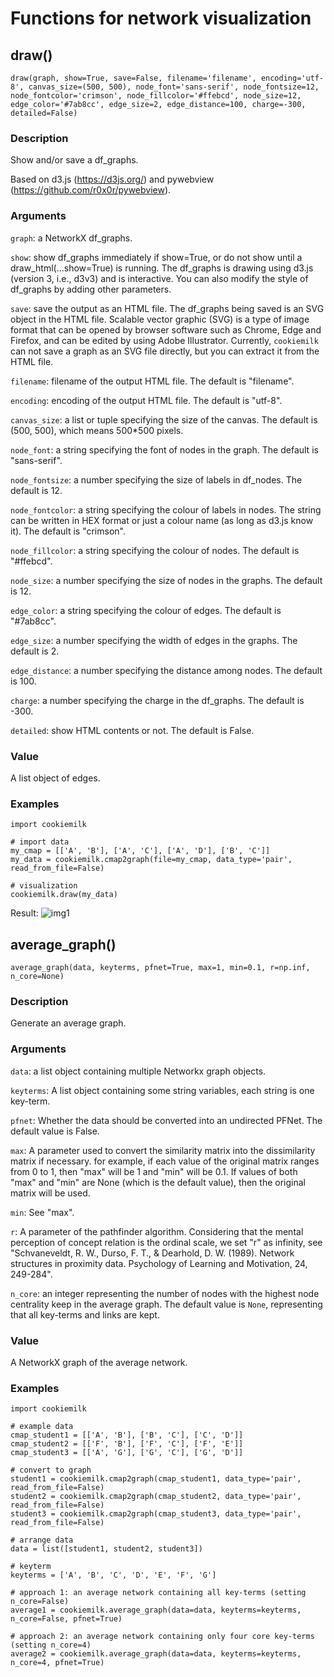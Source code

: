 # Functions for network visualization

## draw()

`draw(graph, show=True, save=False, filename='filename', encoding='utf-8', canvas_size=(500, 500), node_font='sans-serif', node_fontsize=12, node_fontcolor='crimson', node_fillcolor='#ffebcd', node_size=12, edge_color='#7ab8cc', edge_size=2, edge_distance=100, charge=-300, detailed=False)`
    
### Description    
Show and/or save a df_graphs.

Based on d3.js (https://d3js.org/) and pywebview (https://github.com/r0x0r/pywebview).

### Arguments

`graph`: a NetworkX df_graphs.

`show`: show df_graphs immediately if show=True, or do not show until a draw_html(...show=True) is running. The df_graphs is drawing using d3.js (version 3, i.e., d3v3) and is interactive. You can also modify the style of df_graphs by adding other parameters.

`save`: save the output as an HTML file. The df_graphs being saved is an SVG object in the HTML file. Scalable vector graphic (SVG) is a type of image format that can be opened by browser software such as Chrome, Edge and Firefox, and can be edited by using Adobe Illustrator. Currently, `cookiemilk` can not save a graph as an SVG file directly, but you can extract it from the HTML file.

`filename`: filename of the output HTML file. The default is "filename".

`encoding`: encoding of the output HTML file. The default is "utf-8".

`canvas_size`: a list or tuple specifying the size of the canvas. The default is (500, 500), which means 500*500 pixels.

`node_font`: a string specifying the font of nodes in the graph. The default is "sans-serif".

`node_fontsize`: a number specifying the size of labels in df_nodes. The default is 12.

`node_fontcolor`: a string specifying the colour of labels in nodes. The string can be written in HEX format or just a colour name (as long as d3.js know it). The default is "crimson".

`node_fillcolor`: a string specifying the colour of nodes. The default is "#ffebcd".

`node_size`: a number specifying the size of nodes in the graphs. The default is 12.

`edge_color`: a string specifying the colour of edges. The default is "#7ab8cc".

`edge_size`: a number specifying the width of edges in the graphs. The default is 2.

`edge_distance`: a number specifying the distance among nodes. The default is 100.

`charge`: a number specifying the charge in the df_graphs. The default is -300.

`detailed`: show HTML contents or not. The default is False.

### Value
A list object of edges.

### Examples
```
import cookiemilk

# import data
my_cmap = [['A', 'B'], ['A', 'C'], ['A', 'D'], ['B', 'C']]
my_data = cookiemilk.cmap2graph(file=my_cmap, data_type='pair', read_from_file=False)

# visualization
cookiemilk.draw(my_data)
```

Result:
![img1](/img/graph.png)

## average_graph()

`average_graph(data, keyterms, pfnet=True, max=1, min=0.1, r=np.inf, n_core=None)`

### Description    
Generate an average graph.

### Arguments

`data`: a list object containing multiple Networkx graph objects.

`keyterms`: A list object containing some string variables, each string is one key-term.

`pfnet`: Whether the data should be converted into an undirected PFNet. The default value is False.

`max`: A parameter used to convert the similarity matrix into the dissimilarity matrix if necessary. for example, if each value of the original matrix ranges from 0 to 1, then "max" will be 1 and "min" will be 0.1. If values of both "max" and "min" are None (which is the default value), then the original matrix will be used.

`min`: See "max".

`r`: A parameter of the pathfinder algorithm. Considering that the mental perception of concept relation is the ordinal scale, we set "r" as infinity, see "Schvaneveldt, R. W., Durso, F. T., & Dearhold, D. W. (1989). Network structures in proximity data. Psychology of Learning and Motivation, 24, 249-284".

`n_core`: an integer representing the number of nodes with the highest node centrality keep in the average graph. The default value is `None`, representing that all key-terms and links are kept.

### Value
A NetworkX graph of the average network.

### Examples
```
import cookiemilk

# example data
cmap_student1 = [['A', 'B'], ['B', 'C'], ['C', 'D']]
cmap_student2 = [['F', 'B'], ['F', 'C'], ['F', 'E']]
cmap_student3 = [['A', 'G'], ['G', 'C'], ['G', 'D']]

# convert to graph
student1 = cookiemilk.cmap2graph(cmap_student1, data_type='pair', read_from_file=False)
student2 = cookiemilk.cmap2graph(cmap_student2, data_type='pair', read_from_file=False)
student3 = cookiemilk.cmap2graph(cmap_student3, data_type='pair', read_from_file=False)

# arrange data
data = list([student1, student2, student3])

# keyterm
keyterms = ['A', 'B', 'C', 'D', 'E', 'F', 'G']

# approach 1: an average network containing all key-terms (setting n_core=False)
average1 = cookiemilk.average_graph(data=data, keyterms=keyterms, n_core=False, pfnet=True)

# approach 2: an average network containing only four core key-terms (setting n_core=4)
average2 = cookiemilk.average_graph(data=data, keyterms=keyterms, n_core=4, pfnet=True)
```


